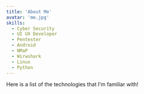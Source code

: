 ```yaml
---
title: 'About Me'
avatar: 'me.jpg'
skills:
  - Cyber Security
  - UI UX Developer
  - Pentester
  - Android
  - NMaP
  - Wirwshark
  - Linux
  - Python
---
```




Here is a list of the technologies that I'm familiar with!

